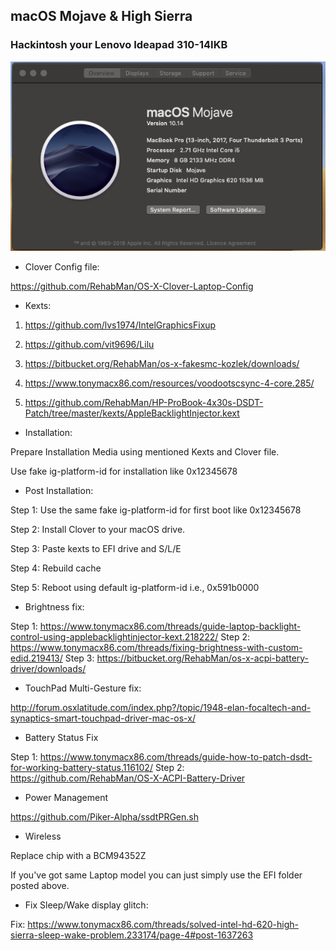 ## macOS Mojave & High Sierra 
### Hackintosh your Lenovo Ideapad 310-14IKB

![alt text](https://raw.githubusercontent.com/29satnam/LenovoHackintosh/master/Screenshot.png)

- Clover Config file:

https://github.com/RehabMan/OS-X-Clover-Laptop-Config

- Kexts:

1. https://github.com/lvs1974/IntelGraphicsFixup

2. https://github.com/vit9696/Lilu

3. https://bitbucket.org/RehabMan/os-x-fakesmc-kozlek/downloads/

4. https://www.tonymacx86.com/resources/voodootscsync-4-core.285/

5. https://github.com/RehabMan/HP-ProBook-4x30s-DSDT-Patch/tree/master/kexts/AppleBacklightInjector.kext


- Installation:

Prepare Installation Media using mentioned Kexts and Clover file.

Use fake ig-platform-id for installation like 0x12345678

- Post Installation:

Step 1: Use the same fake ig-platform-id for first boot like 0x12345678

Step 2: Install Clover to your macOS drive.

Step 3: Paste kexts to EFI drive and S/L/E

Step 4: Rebuild cache

Step 5: Reboot using default ig-platform-id i.e., 0x591b0000


- Brightness fix:

Step 1: https://www.tonymacx86.com/threads/guide-laptop-backlight-control-using-applebacklightinjector-kext.218222/ 
Step 2: https://www.tonymacx86.com/threads/fixing-brightness-with-custom-edid.219413/ 
Step 3: https://bitbucket.org/RehabMan/os-x-acpi-battery-driver/downloads/  

- TouchPad Multi-Gesture fix:

http://forum.osxlatitude.com/index.php?/topic/1948-elan-focaltech-and-synaptics-smart-touchpad-driver-mac-os-x/

- Battery Status Fix

Step 1: https://www.tonymacx86.com/threads/guide-how-to-patch-dsdt-for-working-battery-status.116102/
Step 2: https://github.com/RehabMan/OS-X-ACPI-Battery-Driver

- Power Management

https://github.com/Piker-Alpha/ssdtPRGen.sh

- Wireless

Replace chip with a BCM94352Z

If you've got same Laptop model you can just simply use the EFI folder posted above.

- Fix Sleep/Wake display glitch:

Fix: https://www.tonymacx86.com/threads/solved-intel-hd-620-high-sierra-sleep-wake-problem.233174/page-4#post-1637263

